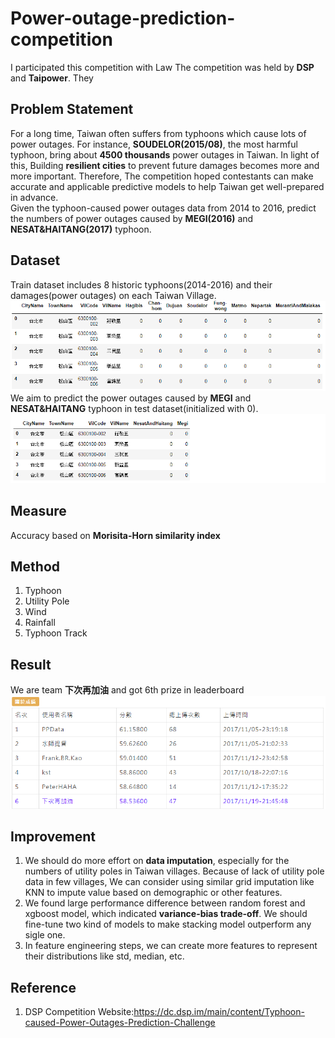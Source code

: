 # Power-outage-prediction-competition
I participated this competition with Law
The competition was held by **DSP** and **Taipower**. They
## Problem Statement
For a long time, Taiwan often suffers from typhoons which cause lots of power outages. For instance, **SOUDELOR(2015/08)**, the most harmful typhoon, bring about **4500 thousands** power outages in Taiwan. In light of this, Building **resilient cities** to prevent future damages becomes more and more important. Therefore, The competition hoped contestants can make accurate and applicable predictive models to help Taiwan get well-prepared in advance.  
Given the typhoon-caused power outages data from 2014 to 2016, predict the numbers of power outages caused by **MEGI(2016)** and **NESAT&HAITANG(2017)** typhoon.
## Dataset
Train dataset includes 8 historic typhoons(2014-2016) and their damages(power outages) on each Taiwan Village.  
![image](https://github.com/Tang-Li-Jen/Power-outage-prediction-competition/blob/master/images/train.PNG)  
We aim to predict the power outages caused by **MEGI** and **NESAT&HAITANG** typhoon in test dataset(initialized with 0).  
![image](https://github.com/Tang-Li-Jen/Power-outage-prediction-competition/blob/master/images/test.PNG)
## Measure
Accuracy based on **Morisita-Horn similarity index**
## Method
1. Typhoon 
2. Utility Pole
3. Wind
4. Rainfall
5. Typhoon Track
## Result
We are team **下次再加油** and got 6th prize in leaderboard  
![image](https://github.com/Tang-Li-Jen/Power-outage-prediction-competition/blob/master/images/rank.PNG)

## Improvement
1. We should do more effort on **data imputation**, especially for the numbers of utility poles in Taiwan villages. Because of lack of utility pole data in few villages, We can consider using similar grid imputation like KNN to impute value based on demographic or other features.
2. We found large performance difference between random forest and xgboost model, which indicated **variance-bias trade-off**. We should fine-tune two kind of models to make stacking model outperform any sigle one.
3. In feature engineering steps, we can create more features to represent their distributions like std, median, etc.
## Reference
1. DSP Competition Website:https://dc.dsp.im/main/content/Typhoon-caused-Power-Outages-Prediction-Challenge
